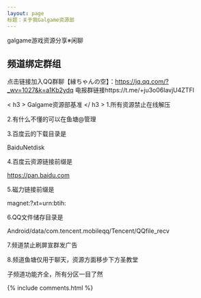 ```yaml
---
layout: page
标题：关于我Galgame资源部
---
```


galgame游戏资源分享※闲聊

<h2> 频道绑定群组 </h2>  

点击链接加入QQ群聊【縁ちゃんの空】：https://jq.qq.com/?_wv=1027&k=a1Kb2ydq
电报群链接https://t.me/+ju3o06lavjU4ZTFl



< h3 > Galgame资源部基准 </ h3 > 
1.所有资源禁止在线解压 

2.有什么不懂的可以在鱼塘@管理 

3.百度云的下载目录是

BaiduNetdisk 

4.百度云资源链接前缀是

https://pan.baidu.com

 5.磁力链接前缀是

magnet:?xt=urn:btih: 

6.QQ文件储存目录是

Android/data/com.tencent.mobileqq/Tencent/QQfile_recv

 7.频道禁止刷屏宣群发广告 

8.频道鱼塘仅用于聊天，资源方面移步下方圣教堂

子频道功能齐全，所有分区一目了然

{% include comments.html %}

